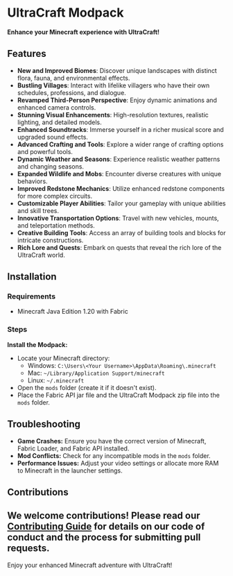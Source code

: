 # UltraCraft Modpack

**Enhance your Minecraft experience with UltraCraft!**

## Features

- **New and Improved Biomes**: Discover unique landscapes with distinct flora, fauna, and environmental effects.
- **Bustling Villages**: Interact with lifelike villagers who have their own schedules, professions, and dialogue.
- **Revamped Third-Person Perspective**: Enjoy dynamic animations and enhanced camera controls.
- **Stunning Visual Enhancements**: High-resolution textures, realistic lighting, and detailed models.
- **Enhanced Soundtracks**: Immerse yourself in a richer musical score and upgraded sound effects.
- **Advanced Crafting and Tools**: Explore a wider range of crafting options and powerful tools.
- **Dynamic Weather and Seasons**: Experience realistic weather patterns and changing seasons.
- **Expanded Wildlife and Mobs**: Encounter diverse creatures with unique behaviors.
- **Improved Redstone Mechanics**: Utilize enhanced redstone components for more complex circuits.
- **Customizable Player Abilities**: Tailor your gameplay with unique abilities and skill trees.
- **Innovative Transportation Options**: Travel with new vehicles, mounts, and teleportation methods.
- **Creative Building Tools**: Access an array of building tools and blocks for intricate constructions.
- **Rich Lore and Quests**: Embark on quests that reveal the rich lore of the UltraCraft world.

## Installation

### Requirements

- Minecraft Java Edition 1.20 with Fabric

### Steps

**Install the Modpack:**
   - Locate your Minecraft directory:
     - Windows: `C:\Users\<Your Username>\AppData\Roaming\.minecraft`
     - Mac: `~/Library/Application Support/minecraft`
     - Linux: `~/.minecraft`
   - Open the `mods` folder (create it if it doesn't exist).
   - Place the Fabric API jar file and the UltraCraft Modpack zip file into the `mods` folder.

## Troubleshooting

- **Game Crashes:** Ensure you have the correct version of Minecraft, Fabric Loader, and Fabric API installed.
- **Mod Conflicts:** Check for any incompatible mods in the `mods` folder.
- **Performance Issues:** Adjust your video settings or allocate more RAM to Minecraft in the launcher settings.

## Contributions

We welcome contributions! Please read our [Contributing Guide](CONTRIBUTING.md) for details on our code of conduct and the process for submitting pull requests.
---

Enjoy your enhanced Minecraft adventure with UltraCraft!

